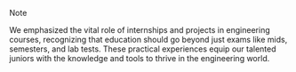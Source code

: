 >[!NOTE]
>We emphasized the vital role of internships and projects in engineering courses,
recognizing that education should go beyond just exams like mids, semesters, and lab
tests. These practical experiences equip our talented juniors with the knowledge and
tools to thrive in the engineering world.
